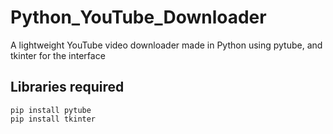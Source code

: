 # Python_YouTube_Downloader
A lightweight YouTube video downloader made in Python using pytube, and tkinter for the interface

## Libraries required

```
pip install pytube
pip install tkinter
```
